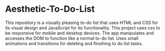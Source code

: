 # Aesthetic-To-Do-List
This repository is a visually pleasing to-do list that uses HTML and CSS for its visual design and JavaScript for its functionality. This project uses css to be responsive for mobile and desktop devices. The app manipulates and accesses the DOM to function like a normal to-do list. Uses small animations and transitions for deleting and finsihing to do list tasks.
